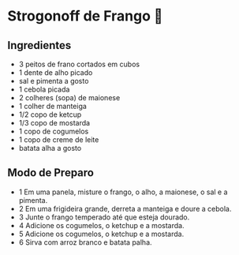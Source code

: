 #  Strogonoff de Frango :chicken:





## Ingredientes

- 3 peitos de frano cortados em cubos
- 1 dente de alho picado
- sal e pimenta a gosto
- 1 cebola picada
- 2 colheres (sopa) de maionese
- 1 colher de manteiga
- 1/2 copo de ketcup
- 1/3 copo de mostarda
- 1 copo de cogumelos
- 1 copo de creme de leite
- batata alha a gosto


## Modo de Preparo 
- 1 Em uma panela, misture o frango, o alho, a maionese, o sal e a pimenta.
- 2 Em uma frigideira grande, derreta a manteiga e doure a cebola.
- 3 Junte o frango temperado até que esteja dourado.
- 4 Adicione os cogumelos, o ketchup e a mostarda.
- 5 Adicione os cogumelos, o ketchup e a mostarda.
- 6 Sirva com arroz branco e batata palha.







